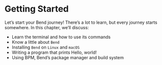 # Getting Started

Let’s start your Bend journey! There’s a lot to learn, but every journey starts somewhere. In this chapter, we’ll discuss:

- Learn the terminal and how to use its commands
- Know a little about `Bend`
- Installing `Bend` on `Linux` and `macOS`
- Writing a program that prints Hello, world!
- Using BPM, Bend’s package manager and build system
